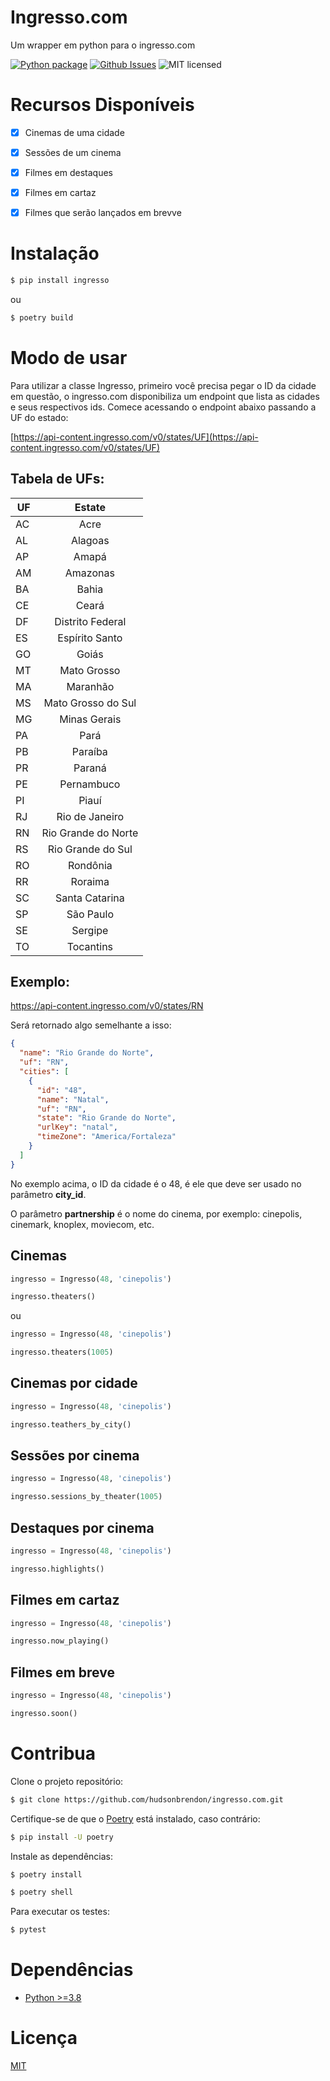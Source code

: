 # Ingresso.com

Um wrapper em python para o ingresso.com

[![Python package](https://github.com/hudsonbrendon/ingresso.com/actions/workflows/python-package.yml/badge.svg)](https://github.com/hudsonbrendon/ingresso.com/actions/workflows/python-package.yml)
[![Github Issues](http://img.shields.io/github/issues/hudsonbrendon/ingresso.com.svg?style=flat)](https://github.com/hudsonbrendon/ingresso.com/issues?sort=updated&state=open)
![MIT licensed](https://img.shields.io/badge/license-MIT-blue.svg)


# Recursos Disponíveis

- [x] Cinemas de uma cidade

- [x] Sessões de um cinema

- [x] Filmes em destaques

- [x] Filmes em cartaz

- [x] Filmes que serão lançados em brevve

# Instalação

```bash
$ pip install ingresso
```
ou

```bash
$ poetry build
```

# Modo de usar

Para utilizar a classe Ingresso, primeiro você precisa pegar o ID da cidade em questão, o ingresso.com disponibiliza um endpoint que lista as cidades e seus respectivos ids. Comece acessando o endpoint abaixo passando a UF do estado:

[https://api-content.ingresso.com/v0/states/UF](https://api-content.ingresso.com/v0/states/UF)

## Tabela de UFs:
| UF        | Estate  |
| --------- |:-----:|
| AC      | Acre |
| AL      | Alagoas |
| AP      | Amapá |
| AM      | Amazonas |
| BA      | Bahia |
| CE      | Ceará |
| DF      | Distrito Federal |
| ES      | Espírito Santo |
| GO      | Goiás |
| MT      | Mato Grosso |
| MA      | Maranhão |
| MS      | Mato Grosso do Sul |
| MG      | Minas Gerais |
| PA      | Pará |
| PB      | Paraíba |
| PR      | Paraná |
| PE      | Pernambuco |
| PI      | Piauí |
| RJ      | Rio de Janeiro |
| RN      | Rio Grande do Norte |
| RS      | Rio Grande do Sul |
| RO      | Rondônia |
| RR      | Roraima |
| SC      | Santa Catarina |
| SP      | São Paulo |
| SE      | Sergipe |
| TO      | Tocantins |

## Exemplo:

https://api-content.ingresso.com/v0/states/RN

Será retornado algo semelhante a isso:

```json
{
  "name": "Rio Grande do Norte",
  "uf": "RN",
  "cities": [
    {
      "id": "48",
      "name": "Natal",
      "uf": "RN",
      "state": "Rio Grande do Norte",
      "urlKey": "natal",
      "timeZone": "America/Fortaleza"
    }
  ]
}
```

No exemplo acima, o ID da cidade é o 48, é ele que deve ser usado no parâmetro **city_id**.

O parâmetro **partnership** é o nome do cinema, por exemplo: cinepolis, cinemark, knoplex, moviecom, etc.

## Cinemas

```python
ingresso = Ingresso(48, 'cinepolis')

ingresso.theaters()
```
ou 

```python
ingresso = Ingresso(48, 'cinepolis')

ingresso.theaters(1005)
```

## Cinemas por cidade

```python
ingresso = Ingresso(48, 'cinepolis')

ingresso.teathers_by_city()
```

## Sessões por cinema

```python
ingresso = Ingresso(48, 'cinepolis')

ingresso.sessions_by_theater(1005)
```

## Destaques por cinema

```python
ingresso = Ingresso(48, 'cinepolis')

ingresso.highlights()
```

## Filmes em cartaz

```python
ingresso = Ingresso(48, 'cinepolis')

ingresso.now_playing()
```

## Filmes em breve

```python
ingresso = Ingresso(48, 'cinepolis')

ingresso.soon()
```

# Contribua

Clone o projeto repositório:

```bash
$ git clone https://github.com/hudsonbrendon/ingresso.com.git
```

Certifique-se de que o [Poetry](https://python-poetry.org/) está instalado, caso contrário:

```bash
$ pip install -U poetry
```

Instale as dependências:

```bash
$ poetry install
```

```bash
$ poetry shell
```

Para executar os testes:

```bash
$ pytest
```

# Dependências

- [Python >=3.8](https://www.python.org/downloads/release/python-3813/)

# Licença

[MIT](http://en.wikipedia.org/wiki/MIT_License)
